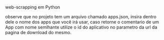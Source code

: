 web-scrapping em Python

observe que no projeto tem um arquivo chamado apps.json, insira dentro dele o nome dos apps que você irá usar, caso retorne o comentario de um App com nome semlhante 
utilize o id do aplicativo no parametro da url da pagina de download do mesmo.
